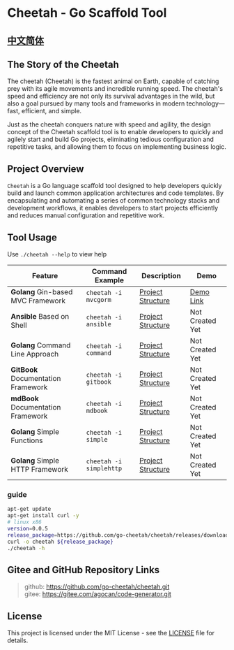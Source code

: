# Cheetah - Go Scaffold Tool

[中文简体](README.md)
---

## The Story of the Cheetah

The cheetah (Cheetah) is the fastest animal on Earth, capable of catching prey with its agile movements and incredible running speed. The cheetah's speed and efficiency are not only its survival advantages in the wild, but also a goal pursued by many tools and frameworks in modern technology—fast, efficient, and simple.

Just as the cheetah conquers nature with speed and agility, the design concept of the Cheetah scaffold tool is to enable developers to quickly and agilely start and build Go projects, eliminating tedious configuration and repetitive tasks, and allowing them to focus on implementing business logic.

## Project Overview

`Cheetah` is a Go language scaffold tool designed to help developers quickly build and launch common application architectures and code templates. By encapsulating and automating a series of common technology stacks and development workflows, it enables developers to start projects efficiently and reduces manual configuration and repetitive work.

## Tool Usage

Use `./cheetah --help` to view help

| Feature | Command Example | Description | Demo |
| --- | --- | --- | --- |
| **Golang** Gin-based MVC Framework | `cheetah -i mvcgorm` | [Project Structure](./docs/mvc.md) | [Demo Link](https://github.com/go-cheetah/mvc-demo) |
| **Ansible** Based on Shell | `cheetah -i ansible` | [Project Structure](./docs/ansible.md) | Not Created Yet |
| **Golang** Command Line Approach | `cheetah -i command` | [Project Structure](./docs/command.md) | Not Created Yet |
| **GitBook** Documentation Framework | `cheetah -i gitbook` | [Project Structure](./docs/gitbook.md) | Not Created Yet |
| **mdBook** Documentation Framework | `cheetah -i mdbook` | [Project Structure](./docs/mdbook.md) | Not Created Yet |
| **Golang** Simple Functions | `cheetah -i simple` | [Project Structure](./docs/simple.md) | Not Created Yet |
| **Golang** Simple HTTP Framework | `cheetah -i simplehttp` | [Project Structure](./docs/http.md) | Not Created Yet |


### guide

```bash
apt-get update 
apt-get install curl -y
# linux x86
version=0.0.5
release_package=https://github.com/go-cheetah/cheetah/releases/download/${version}/cheetah-linux-amd64
curl -o cheetah ${release_package}
./cheetah -h
```

## Gitee and GitHub Repository Links

> github: https://github.com/go-cheetah/cheetah.git  
> gitee: https://gitee.com/agocan/code-generator.git  

## License

This project is licensed under the MIT License - see the [LICENSE](LICENSE) file for details.